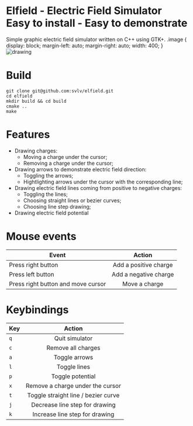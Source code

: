 # Elfield - Electric Field Simulator<br />Easy to install - Easy to demonstrate
Simple graphic electric field simulator written on C++ using GTK+.
.image {
  display: block;
  margin-left: auto;
  margin-right: auto;
  width: 400;
}
<br />
<img src="https://github.com/svlv/elfield/blob/master/.screenshots/potential.png" alt="drawing" class="image"/>

# Build
```
git clone git@github.com:svlv/elfield.git
cd elfield
mkdir build && cd build
cmake ..
make
```

# Features
* Drawing charges:
    * Moving a charge under the cursor;
    * Removing a charge under the cursor;
* Drawing arrows to demonstrate electric field direction:
    * Toggling the arrows;
    * Hightlighting arrows under the cursor with the corresponding line;
* Drawing electric field lines coming from positive to negative charges:
    * Toggling the lines;
    * Choosing straight lines or bezier curves;
    * Choosing line step drawing;
* Drawing electric field potential

# Mouse events
| Event        | Action           |
| ------------- |:-------------:|
| Press right button | Add a positive charge|
| Press left button | Add a negative charge|
| Press right button and move cursor| Move a charge|

# Keybindings
| Key        | Action           |
| ------------- |:-------------:|
| `q`      | Quit simulator |
| `c`      | Remove all charges |
| `a`      | Toggle arrows |
| `l`      | Toggle lines |
| `p`      | Toggle potential |
| `x`      | Remove a charge under the cursor |
| `t`      | Toggle straight line / bezier curve |
| `j`      | Decrease line step for drawing |
| `k`      | Increase line step for drawing |

